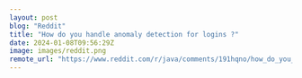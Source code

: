 ```yaml
---
layout: post
blog: "Reddit"
title: "How do you handle anomaly detection for logins ?"
date: 2024-01-08T09:56:29Z
image: images/reddit.png
remote_url: "https://www.reddit.com/r/java/comments/191hqno/how_do_you_handle_anomaly_detection_for_logins/"
---
```

